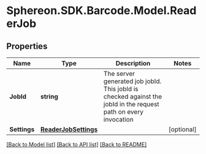 # Sphereon.SDK.Barcode.Model.ReaderJob
## Properties

Name | Type | Description | Notes
------------ | ------------- | ------------- | -------------
**JobId** | **string** | The server generated job jobId. This jobId is checked against the jobId in the request path on every invocation | 
**Settings** | [**ReaderJobSettings**](ReaderJobSettings.md) |  | [optional] 

[[Back to Model list]](../README.md#documentation-for-models) [[Back to API list]](../README.md#documentation-for-api-endpoints) [[Back to README]](../README.md)

